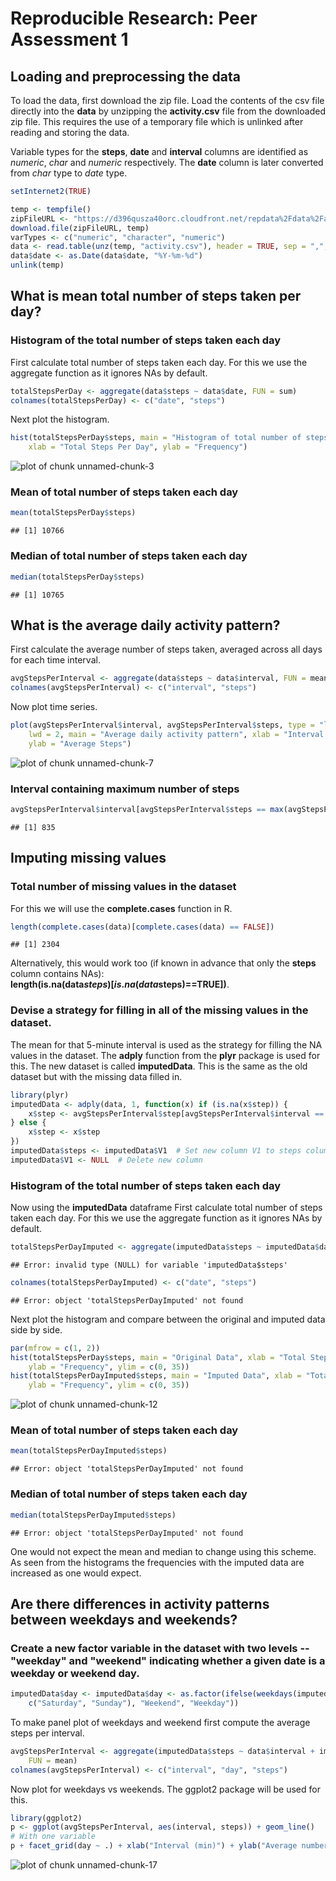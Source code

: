 # Reproducible Research: Peer Assessment 1

## Loading and preprocessing the data  

To load the data, first download the zip file. Load the contents of the csv
file directly into the **data** by unzipping the **activity.csv** file from
the downloaded zip file. This requires the use of a temporary file which is
unlinked after reading and storing the data.  

Variable types for the **steps**, **date** and **interval** columns are 
identified as *numeric*, *char* and *numeric* respectively. The **date**
column is later converted from *char* type to *date* type.


```r
setInternet2(TRUE)

temp <- tempfile()
zipFileURL <- "https://d396qusza40orc.cloudfront.net/repdata%2Fdata%2Factivity.zip"
download.file(zipFileURL, temp)
varTypes <- c("numeric", "character", "numeric")
data <- read.table(unz(temp, "activity.csv"), header = TRUE, sep = ",", colClasses = varTypes)
data$date <- as.Date(data$date, "%Y-%m-%d")
unlink(temp)
```

## What is mean total number of steps taken per day?

### Histogram of the total number of steps taken each day  
First calculate total number of steps taken each day. For this we use the aggregate 
function as it ignores NAs by default.

```r
totalStepsPerDay <- aggregate(data$steps ~ data$date, FUN = sum)
colnames(totalStepsPerDay) <- c("date", "steps")
```

Next plot the histogram.

```r
hist(totalStepsPerDay$steps, main = "Histogram of total number of steps taken each day", 
    xlab = "Total Steps Per Day", ylab = "Frequency")
```

![plot of chunk unnamed-chunk-3](figure/unnamed-chunk-3.png) 


### Mean of total number of steps taken each day

```r
mean(totalStepsPerDay$steps)
```

```
## [1] 10766
```

### Median of total number of steps taken each day

```r
median(totalStepsPerDay$steps)
```

```
## [1] 10765
```


## What is the average daily activity pattern?
First calculate the average number of steps taken, averaged across all days 
for each time interval.

```r
avgStepsPerInterval <- aggregate(data$steps ~ data$interval, FUN = mean)
colnames(avgStepsPerInterval) <- c("interval", "steps")
```

Now plot time series.

```r
plot(avgStepsPerInterval$interval, avgStepsPerInterval$steps, type = "l", col = "blue", 
    lwd = 2, main = "Average daily activity pattern", xlab = "Interval (min)", 
    ylab = "Average Steps")
```

![plot of chunk unnamed-chunk-7](figure/unnamed-chunk-7.png) 

### Interval containing maximum number of steps

```r
avgStepsPerInterval$interval[avgStepsPerInterval$steps == max(avgStepsPerInterval$steps)]
```

```
## [1] 835
```

## Imputing missing values
### Total number of missing values in the dataset 
For this we will use the **complete.cases** function in R.

```r
length(complete.cases(data)[complete.cases(data) == FALSE])
```

```
## [1] 2304
```

Alternatively, this would work too (if known in advance that only the **steps** column 
contains NAs):  
**length(is.na(data$steps)[is.na(data$steps)==TRUE])**.

### Devise a strategy for filling in all of the missing values in the dataset. 
The mean for that 5-minute interval is used as the strategy for filling the 
NA values in the dataset. 
The **adply** function from the **plyr** package is used for this.
The new dataset is called **imputedData**. This is the same as the old 
dataset but with the missing data filled in.

```r
library(plyr)
imputedData <- adply(data, 1, function(x) if (is.na(x$step)) {
    x$step <- avgStepsPerInterval$step[avgStepsPerInterval$interval == x$interval]
} else {
    x$step <- x$step
})
imputedData$steps <- imputedData$V1  # Set new column V1 to steps column
imputedData$V1 <- NULL  # Delete new column
```

### Histogram of the total number of steps taken each day
Now using the **imputedData** dataframe
First calculate total number of steps taken each day. For this we use the aggregate 
function as it ignores NAs by default.

```r
totalStepsPerDayImputed <- aggregate(imputedData$steps ~ imputedData$date, FUN = sum)
```

```
## Error: invalid type (NULL) for variable 'imputedData$steps'
```

```r
colnames(totalStepsPerDayImputed) <- c("date", "steps")
```

```
## Error: object 'totalStepsPerDayImputed' not found
```


Next plot the histogram and compare between the original and imputed data
side by side.

```r
par(mfrow = c(1, 2))
hist(totalStepsPerDay$steps, main = "Original Data", xlab = "Total Steps Per Day", 
    ylab = "Frequency", ylim = c(0, 35))
hist(totalStepsPerDayImputed$steps, main = "Imputed Data", xlab = "Total Steps Per Day", 
    ylab = "Frequency", ylim = c(0, 35))
```

![plot of chunk unnamed-chunk-12](figure/unnamed-chunk-12.png) 


### Mean of total number of steps taken each day

```r
mean(totalStepsPerDayImputed$steps)
```

```
## Error: object 'totalStepsPerDayImputed' not found
```

### Median of total number of steps taken each day

```r
median(totalStepsPerDayImputed$steps)
```

```
## Error: object 'totalStepsPerDayImputed' not found
```

One would not expect the mean and median to change using this scheme. As seen 
from the histograms the frequencies with the imputed data are increased as 
one would expect.

## Are there differences in activity patterns between weekdays and weekends?
### Create a new factor variable in the dataset with two levels -- "weekday" and "weekend" indicating whether a given date is a weekday or weekend day.

```r
imputedData$day <- imputedData$day <- as.factor(ifelse(weekdays(imputedData$date) %in% 
    c("Saturday", "Sunday"), "Weekend", "Weekday"))
```

To make panel plot of weekdays and weekend first compute the average steps per interval.

```r
avgStepsPerInterval <- aggregate(imputedData$steps ~ data$interval + imputedData$day, 
    FUN = mean)
colnames(avgStepsPerInterval) <- c("interval", "day", "steps")
```


Now plot for weekdays vs weekends. The ggplot2 package will be used for this.

```r
library(ggplot2)
p <- ggplot(avgStepsPerInterval, aes(interval, steps)) + geom_line()
# With one variable
p + facet_grid(day ~ .) + xlab("Interval (min)") + ylab("Average number of steps")
```

![plot of chunk unnamed-chunk-17](figure/unnamed-chunk-17.png) 

